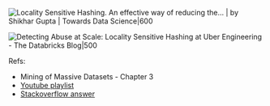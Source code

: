 ![Locality Sensitive Hashing. An effective way of reducing the… | by Shikhar  Gupta | Towards Data Science|600](https://miro.medium.com/max/2248/1*ph214h94u43vgb9A4FwHXw.png)

![Detecting Abuse at Scale: Locality Sensitive Hashing at Uber Engineering -  The Databricks Blog|500](https://databricks.com/wp-content/uploads/2017/05/uber-lsh-og.png)

Refs:
- Mining of Massive Datasets - Chapter 3
- [Youtube playlist](https://www.youtube.com/watch?v=356GoYkmYKg&list=PLBv09BD7ez_6xoNh_luPdBmDCIHOQ3j7F)
- [Stackoverflow answer](https://stackoverflow.com/questions/12952729/how-to-understand-locality-sensitive-hashing)